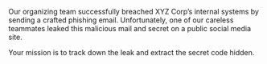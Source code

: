 Our organizing team successfully breached XYZ Corp’s internal systems by sending a crafted phishing email. Unfortunately, one of our careless teammates leaked this malicious mail and secret on a public social media site.

Your mission is to track down the leak and extract the secret code hidden.